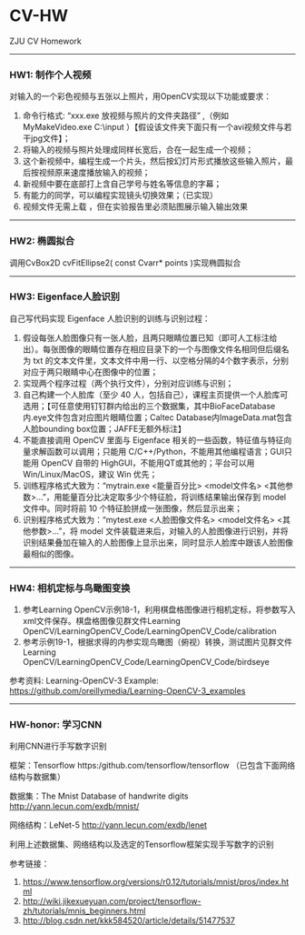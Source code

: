# CV-HW
ZJU CV Homework

---
### HW1: 制作个人视频
对输入的一个彩色视频与五张以上照片，用OpenCV实现以下功能或要求：
1. 命令行格式: “xxx.exe 放视频与照片的文件夹路径” ,（例如 MyMakeVideo.exe C:\input ）【假设该文件夹下面只有一个avi视频文件与若干jpg文件】；
2. 将输入的视频与照片处理成同样长宽后，合在一起生成一个视频；
3. 这个新视频中，编程生成一个片头，然后按幻灯片形式播放这些输入照片，最后按视频原来速度播放输入的视频；
4. 新视频中要在底部打上含自己学号与姓名等信息的字幕；
5. 有能力的同学，可以编程实现镜头切换效果；（已实现）
6. 视频文件无需上载 ，但在实验报告里必须贴图展示输入输出效果

---
### HW2: 椭圆拟合
调用CvBox2D cvFitEllipse2( const Cvarr* points )实现椭圆拟合

---
### HW3: Eigenface人脸识别
自己写代码实现 Eigenface 人脸识别的训练与识别过程：
1. 假设每张人脸图像只有一张人脸，且两只眼睛位置已知（即可人工标注给出）。每张图像的眼睛位置存在相应目录下的一个与图像文件名相同但后缀名为 txt 的文本文件里，文本文件中用一行、以空格分隔的4个数字表示，分别对应于两只眼睛中心在图像中的位置；
2. 实现两个程序过程（两个执行文件），分别对应训练与识别；
3. 自己构建一个人脸库（至少 40 人，包括自己），课程主页提供一个人脸库可选用；【可任意使用钉钉群内给出的三个数据集，其中BioFaceDatabase内.eye文件包含对应图片眼睛位置；Caltec Database内ImageData.mat包含人脸bounding box位置；JAFFE无额外标注】
4. 不能直接调用 OpenCV 里面与 Eigenface 相关的一些函数，特征值与特征向量求解函数可以调用；只能用 C/C++/Python，不能用其他编程语言；GUI只能用 OpenCV 自带的 HighGUI，不能用QT或其他的；平台可以用 Win/Linux/MacOS，建议 Win 优先；
5. 训练程序格式大致为：“mytrain.exe <能量百分比> <model文件名> <其他参数>…”，用能量百分比决定取多少个特征脸，将训练结果输出保存到 model 文件中。同时将前 10 个特征脸拼成一张图像，然后显示出来；
6. 识别程序格式大致为：“mytest.exe <人脸图像文件名> <model文件名> <其他参数>…”，将 model 文件装载进来后，对输入的人脸图像进行识别，并将识别结果叠加在输入的人脸图像上显示出来，同时显示人脸库中跟该人脸图像最相似的图像。

---
### HW4: 相机定标与鸟瞰图变换
1. 参考Learning OpenCV示例18-1，利用棋盘格图像进行相机定标，将参数写入xml文件保存。棋盘格图像见群文件Learning OpenCV/LearningOpenCV_Code/LearningOpenCV_Code/calibration
2. 参考示例19-1，根据求得的内参实现鸟瞰图（俯视）转换，测试图片见群文件Learning OpenCV/LearningOpenCV_Code/LearningOpenCV_Code/birdseye

参考资料:
Learning-OpenCV-3 Example: https://github.com/oreillymedia/Learning-OpenCV-3_examples

---
### HW-honor: 学习CNN
利用CNN进行手写数字识别

框架：Tensorflow https:/github.com/tensorflow/tensorflow （已包含下面网络结构与数据集）

数据集：The Mnist Database of handwrite digits http://yann.lecun.com/exdb/mnist/

网络结构：LeNet-5 http://yann.lecun.com/exdb/lenet

利用上述数据集、网络结构以及选定的Tensorflow框架实现手写数字的识别

参考链接：
1. https://www.tensorflow.org/versions/r0.12/tutorials/mnist/pros/index.html
2. http://wiki.jikexueyuan.com/project/tensorflow-zh/tutorials/mnis_beginners.html
3. http://blog.csdn.net/kkk584520/article/details/51477537
